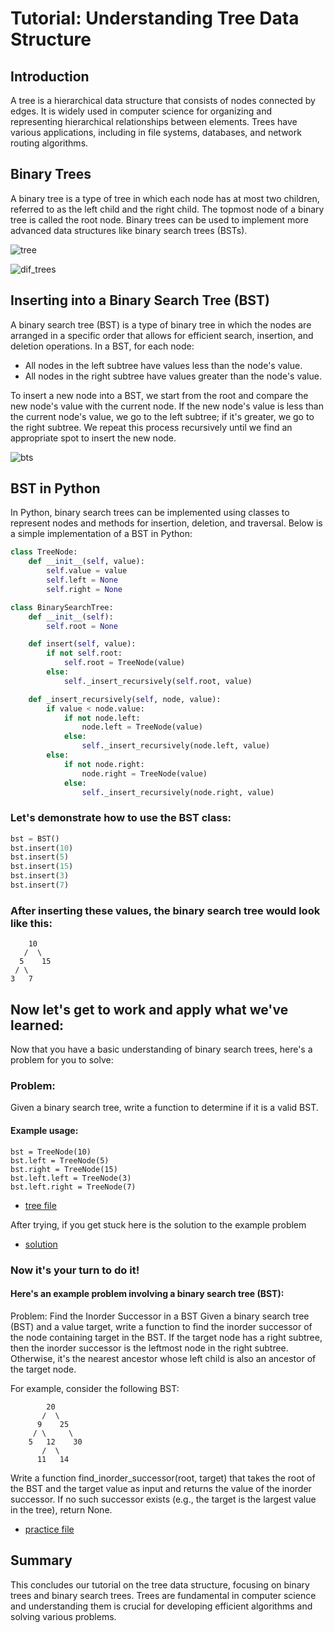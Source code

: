 # Tutorial: Understanding Tree Data Structure

## Introduction
A tree is a hierarchical data structure that consists of nodes connected by edges. It is widely used in computer science for organizing and representing hierarchical relationships between elements. Trees have various applications, including in file systems, databases, and network routing algorithms.

## Binary Trees
A binary tree is a type of tree in which each node has at most two children, referred to as the left child and the right child. The topmost node of a binary tree is called the root node. Binary trees can be used to implement more advanced data structures like binary search trees (BSTs).

![tree](https://www.tutorialspoint.com/data_structures_algorithms/images/binary_tree.jpg)

![dif_trees](https://miro.medium.com/v2/resize:fit:16000/1*CMGFtehu01ZEBgzHG71sMg.png)


## Inserting into a Binary Search Tree (BST)
A binary search tree (BST) is a type of binary tree in which the nodes are arranged in a specific order that allows for efficient search, insertion, and deletion operations. In a BST, for each node:

* All nodes in the left subtree have values less than the node's value.
* All nodes in the right subtree have values greater than the node's value.

To insert a new node into a BST, we start from the root and compare the new node's value with the current node. If the new node's value is less than the current node's value, we go to the left subtree; if it's greater, we go to the right subtree. We repeat this process recursively until we find an appropriate spot to insert the new node.

![bts](https://static.javatpoint.com/ds/images/binary-search-tree12.png)


## BST in Python
In Python, binary search trees can be implemented using classes to represent nodes and methods for insertion, deletion, and traversal. Below is a simple implementation of a BST in Python:

```python
class TreeNode:
    def __init__(self, value):
        self.value = value
        self.left = None
        self.right = None

class BinarySearchTree:
    def __init__(self):
        self.root = None

    def insert(self, value):
        if not self.root:
            self.root = TreeNode(value)
        else:
            self._insert_recursively(self.root, value)

    def _insert_recursively(self, node, value):
        if value < node.value:
            if not node.left:
                node.left = TreeNode(value)
            else:
                self._insert_recursively(node.left, value)
        else:
            if not node.right:
                node.right = TreeNode(value)
            else:
                self._insert_recursively(node.right, value)
```
### Let's demonstrate how to use the BST class:
```python
bst = BST()
bst.insert(10)
bst.insert(5)
bst.insert(15)
bst.insert(3)
bst.insert(7)
```
### After inserting these values, the binary search tree would look like this:
```   
    10
   /  \
  5    15
 / \
3   7
```

## Now let's get to work and apply what we've learned:

Now that you have a basic understanding of binary search trees, here's a problem for you to solve: 

### Problem:

Given a binary search tree, write a function to determine if it is a valid BST.
#### Example usage:
```
bst = TreeNode(10)
bst.left = TreeNode(5)
bst.right = TreeNode(15)
bst.left.left = TreeNode(3)
bst.left.right = TreeNode(7)
```

- [tree file](tree.py)

After trying, if you get stuck here is the solution to the example problem

- [solution](solution.py)

### Now it's your turn to do it!

#### Here's an example problem involving a binary search tree (BST):

Problem: Find the Inorder Successor in a BST
Given a binary search tree (BST) and a value target, write a function to find the inorder successor of the node containing target in the BST. If the target node has a right subtree, then the inorder successor is the leftmost node in the right subtree. Otherwise, it's the nearest ancestor whose left child is also an ancestor of the target node.

For example, consider the following BST:
```
        20
       /  \
      9    25
     / \     \
    5   12    30
       /  \
      11   14
```
Write a function find_inorder_successor(root, target) that takes the root of the BST and the target value as input and returns the value of the inorder successor. If no such successor exists (e.g., the target is the largest value in the tree), return None.

- [practice file](practice_tree.py)

## Summary

This concludes our tutorial on the tree data structure, focusing on binary trees and binary search trees. Trees are fundamental in computer science and understanding them is crucial for developing efficient algorithms and solving various problems.